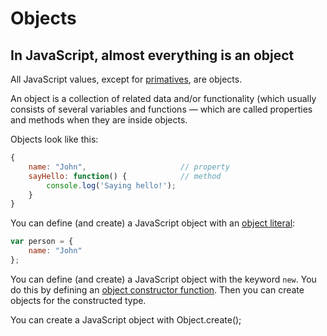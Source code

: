 # Objects

## In JavaScript, almost everything is an object
All JavaScript values, except for [primatives](primatives.md), are objects.

An object is a collection of related data and/or functionality (which usually consists of several variables and functions — which are called properties and methods when they are inside objects.

Objects look like this:
```javascript
{
    name: "John",                     // property
    sayHello: function() {            // method
        console.log('Saying hello!');
    }
}
```

You can define (and create) a JavaScript object with an [object literal](./object-literal.md):
```javascript
var person = {
    name: "John"
};
```

You can define (and create) a JavaScript object with the keyword `new`. You do this by defining an [object constructor function](./object-constructor-function.md). Then you can create objects for the constructed type.

You can create a JavaScript object with Object.create();

